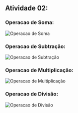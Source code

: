 ## Atividade 02:

### Operacao de Soma:

![Operacao de Soma](https://github.com/CarlosViniMSouza/AppDispMoveis/blob/main/images/img-op-soma-atv02.jpg)

### Operacao de Subtração:

![Operacao de Subtração](https://github.com/CarlosViniMSouza/AppDispMoveis/blob/main/images/img-op-sub-atv02.jpg)

### Operacao de Multiplicação:

![Operacao de Multiplicação](https://github.com/CarlosViniMSouza/AppDispMoveis/blob/main/images/img-op-mult-atv02.jpg)

### Operacao de Divisão: 

![Operacao de Divisão](https://github.com/CarlosViniMSouza/AppDispMoveis/blob/main/images/img-op-div-atv02.jpg)